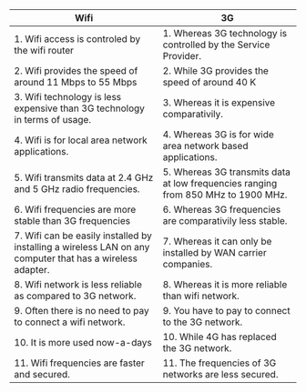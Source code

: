 |Wifi|3G|
|---|---|
|1. Wifi access is controled by the wifi router|1. Whereas 3G technology is controlled by the Service Provider.|
|2. Wifi provides the speed of around 11 Mbps to 55 Mbps|2. While 3G provides the speed of around 40 K|bps to 70 Kbps|
|3. Wifi technology is less expensive than 3G technology in terms of usage.|3. Whereas it is expensive comparativily.|
|4. Wifi is for local area network applications.|4. Whereas 3G is for wide area network based applications.|
|5. Wifi transmits data at 2.4 GHz and 5 GHz radio frequencies.|5. Whereas 3G transmits data at low frequencies ranging from 850 MHz to 1900 MHz.|
|6. Wifi frequencies are more stable than 3G frequencies|6. Whereas 3G frequencies are comparativily less stable.|
|7. Wifi can be easily installed by installing a wireless LAN on any computer that has a wireless adapter.|7. Whereas it can only be installed by WAN carrier companies.|
|8. Wifi network is less reliable as compared to 3G network.| 8. Whereas it is more reliable than wifi network.|
|9. Often there is no need to pay to connect a wifi network.| 9. You have to pay to connect to the 3G network.|
|10. It is more used now-a-days|10. While 4G has replaced the 3G network.|
|11. Wifi frequencies are faster and secured.|11. The frequencies of 3G networks are less secured.| 
